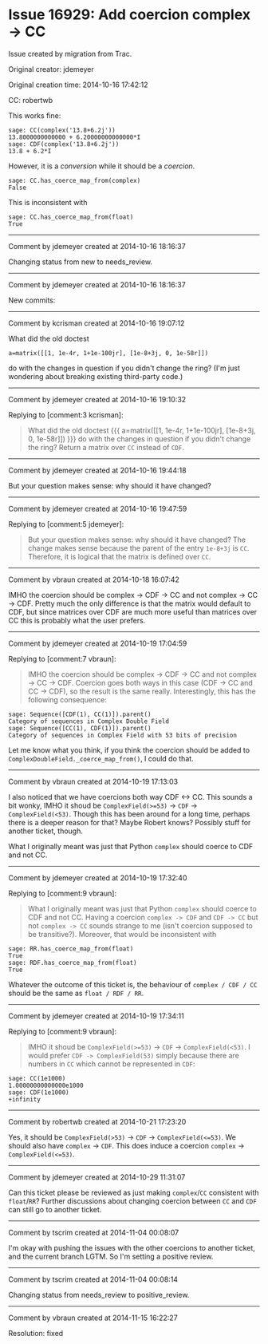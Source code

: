 # Issue 16929: Add coercion complex -> CC

Issue created by migration from Trac.

Original creator: jdemeyer

Original creation time: 2014-10-16 17:42:12

CC:  robertwb

This works fine:

```
sage: CC(complex('13.8+6.2j'))
13.8000000000000 + 6.20000000000000*I
sage: CDF(complex('13.8+6.2j'))
13.8 + 6.2*I
```


However, it is a _conversion_ while it should be a _coercion_.

```
sage: CC.has_coerce_map_from(complex)
False
```

This is inconsistent with

```
sage: CC.has_coerce_map_from(float)
True
```



---

Comment by jdemeyer created at 2014-10-16 18:16:37

Changing status from new to needs_review.


---

Comment by jdemeyer created at 2014-10-16 18:16:37

New commits:


---

Comment by kcrisman created at 2014-10-16 19:07:12

What did the old doctest

```
a=matrix([[1, 1e-4r, 1+1e-100jr], [1e-8+3j, 0, 1e-58r]])
```

do with the changes in question if you didn't change the ring?  (I'm just wondering about breaking existing third-party code.)


---

Comment by jdemeyer created at 2014-10-16 19:10:32

Replying to [comment:3 kcrisman]:
> What did the old doctest
> {{{
> a=matrix([[1, 1e-4r, 1+1e-100jr], [1e-8+3j, 0, 1e-58r]])
> }}}
> do with the changes in question if you didn't change the ring?
Return a matrix over `CC` instead of `CDF`.


---

Comment by jdemeyer created at 2014-10-16 19:44:18

But your question makes sense: why should it have changed?


---

Comment by jdemeyer created at 2014-10-16 19:47:59

Replying to [comment:5 jdemeyer]:
> But your question makes sense: why should it have changed?
The change makes sense because the parent of the entry `1e-8+3j` is `CC`. Therefore, it is logical that the matrix is defined over `CC`.


---

Comment by vbraun created at 2014-10-18 16:07:42

IMHO the coercion should be complex -> CDF -> CC and not complex -> CC -> CDF. Pretty much the only difference is that the matrix would default to CDF, but since matrices over CDF are much more useful than matrices over CC this is probably what the user prefers.


---

Comment by jdemeyer created at 2014-10-19 17:04:59

Replying to [comment:7 vbraun]:
> IMHO the coercion should be complex -> CDF -> CC and not complex -> CC -> CDF.
Coercion goes both ways in this case (CDF -> CC and CC -> CDF), so the result is the same really. Interestingly, this has the following consequence:

```
sage: Sequence([CDF(1), CC(1)]).parent()
Category of sequences in Complex Double Field
sage: Sequence([CC(1), CDF(1)]).parent()
Category of sequences in Complex Field with 53 bits of precision
```


Let me know what you think, if you think the coercion should be added to `ComplexDoubleField._coerce_map_from()`, I could do that.


---

Comment by vbraun created at 2014-10-19 17:13:03

I also noticed that we have coercions both way CDF <-> CC. This sounds a bit wonky, IMHO it shoud be `ComplexField(>=53)` -> `CDF` -> `ComplexField(<53)`. Though this has been around for a long time, perhaps there is a deeper reason for that? Maybe Robert knows? Possibly stuff for another ticket, though.

What I originally meant was just that Python `complex` should coerce to CDF and not CC.


---

Comment by jdemeyer created at 2014-10-19 17:32:40

Replying to [comment:9 vbraun]:
> What I originally meant was just that Python `complex` should coerce to CDF and not CC. 
Having a coercion `complex -> CDF` and `CDF -> CC` but not `complex -> CC` sounds strange to me (isn't coercion supposed to be transitive?). Moreover, that would be inconsistent with

```
sage: RR.has_coerce_map_from(float)
True
sage: RDF.has_coerce_map_from(float)
True
```


Whatever the outcome of this ticket is, the behaviour of `complex / CDF / CC` should be the same as `float / RDF / RR`.


---

Comment by jdemeyer created at 2014-10-19 17:34:11

Replying to [comment:9 vbraun]:
> IMHO it shoud be `ComplexField(>=53)` -> `CDF` -> `ComplexField(<53)`.
I would prefer `CDF -> ComplexField(53)` simply because there are numbers in `CC` which cannot be represented in `CDF`:

```
sage: CC(1e1000)
1.00000000000000e1000
sage: CDF(1e1000)
+infinity
```



---

Comment by robertwb created at 2014-10-21 17:23:20

Yes, it should be `ComplexField(>53)` -> `CDF` -> `ComplexField(<=53)`. We should also have `complex` -> `CDF`. This does induce a coercion `complex` -> `ComplexField(<=53)`.


---

Comment by jdemeyer created at 2014-10-29 11:31:07

Can this ticket please be reviewed as just making `complex`/`CC` consistent with `float`/`RR`? Further discussions about changing coercion between `CC` and `CDF` can still go to another ticket.


---

Comment by tscrim created at 2014-11-04 00:08:07

I'm okay with pushing the issues with the other coercions to another ticket, and the current branch LGTM. So I'm setting a positive review.


---

Comment by tscrim created at 2014-11-04 00:08:14

Changing status from needs_review to positive_review.


---

Comment by vbraun created at 2014-11-15 16:22:27

Resolution: fixed

